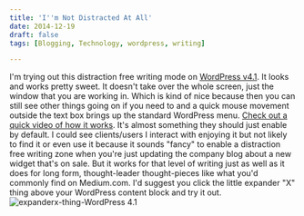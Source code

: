 ```yaml
---
title: 'I''m Not Distracted At All'
date: 2014-12-19
draft: false
tags: [Blogging, Technology, wordpress, writing]

---
```


I'm trying out this distraction free writing mode on [WordPress v4.1](https://wordpress.org/news/2014/12/dinah/). It looks and works pretty sweet. It doesn't take over the whole screen, just the window that you are working in. Which is kind of nice because then you can still see other things going on if you need to and a quick mouse movement outside the text box brings up the standard WordPress menu. [Check out a quick video of how it works](http://cl.ly/Z2sx). It's almost something they should just enable by default. I could see clients/users I interact with enjoying it but not likely to find it or even use it because it sounds "fancy" to enable a distraction free writing zone when you're just updating the company blog about a new widget that's on sale. But it works for that level of writing just as well as it does for long form, thought-leader thought-pieces like what you'd commonly find on Medium.com. I'd suggest you click the little expander "X" thing above your WordPress content block and try it out. ![expanderx-thing-WordPress 4.1](https://chrisenns.com/wp-content/uploads/2014/12/expanderx-thing-WordPress-4.1-600x357.png)